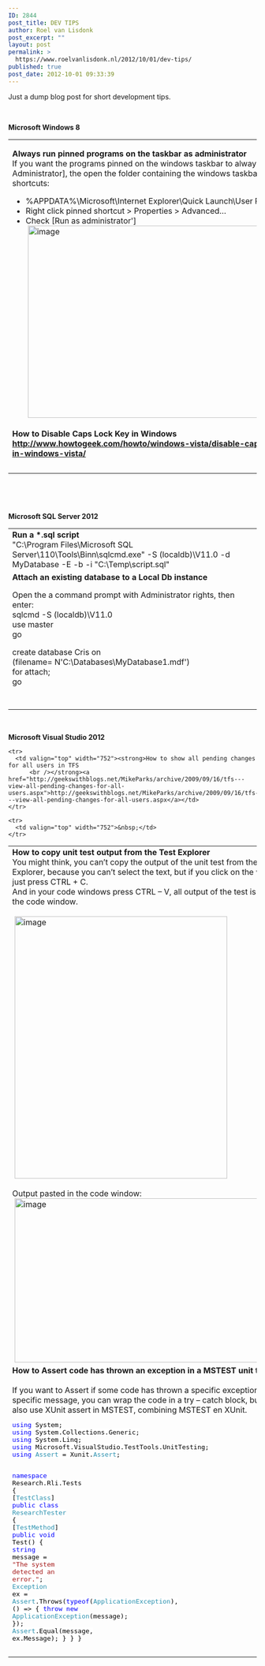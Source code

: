 ```yaml
---
ID: 2844
post_title: DEV TIPS
author: Roel van Lisdonk
post_excerpt: ""
layout: post
permalink: >
  https://www.roelvanlisdonk.nl/2012/10/01/dev-tips/
published: true
post_date: 2012-10-01 09:33:39
---
```

<p>Just a dump blog post for short development tips.</p>  <p>&#160;</p>  <p><strong>Microsoft Windows 8</strong></p>  <table cellspacing="0" cellpadding="2" width="755" border="0"><tbody>     <tr>       <td valign="top" width="753">         <p align="left"><strong>Always run pinned programs on the taskbar as administrator              <br /></strong>If you want the programs pinned on the windows taskbar to always be [Run as Administrator], the open the folder containing the windows taskbar pinned shortcuts: </p>          <ul>           <li>%APPDATA%\Microsoft\Internet Explorer\Quick Launch\User Pinned\TaskBar </li>            <li>Right click pinned shortcut &gt; Properties &gt; Advanced… </li>            <li>             <div align="left">Check [Run as administrator']<a href="http://www.roelvanlisdonk.nl/wp-content/uploads/2012/10/image.png" rel="lightbox"><img title="image" style="border-left-width: 0px; border-right-width: 0px; background-image: none; border-bottom-width: 0px; padding-top: 0px; padding-left: 0px; margin: 0px 5px; display: inline; padding-right: 0px; border-top-width: 0px" border="0" alt="image" src="http://www.roelvanlisdonk.nl/wp-content/uploads/2012/10/image_thumb.png" width="580" height="390" /></a></div>           </li>         </ul>       </td>     </tr>      <tr>       <td valign="top" width="753"><strong>How to Disable Caps Lock Key in Windows            <br /><a href="http://www.howtogeek.com/howto/windows-vista/disable-caps-lock-key-in-windows-vista/">http://www.howtogeek.com/howto/windows-vista/disable-caps-lock-key-in-windows-vista/</a></strong></td>     </tr>      <tr>       <td valign="top" width="753">&#160;</td>     </tr>   </tbody></table>  <p>&#160;</p>  <p>&#160;</p>  <p><strong>Microsoft SQL Server 2012</strong></p>  <table cellspacing="0" cellpadding="2" width="756" border="0"><tbody>     <tr>       <td valign="top" width="754"><strong>Run a *.sql script</strong>           <br />&quot;C:\Program Files\Microsoft SQL Server\110\Tools\Binn\sqlcmd.exe&quot; -S (localdb)\V11.0 -d MyDatabase -E -b -i &quot;C:\Temp\script.sql&quot; </td>     </tr>      <tr>       <td valign="top" width="754"><strong>Attach an existing database to a Local Db instance           <br /></strong>          <p>Open the a command prompt with Administrator rights, then enter:           <br />sqlcmd -S (localdb)\V11.0            <br />use master            <br />go</p>          <p>create database Cris on           <br />(filename= N'C:\Databases\MyDatabase1.mdf')            <br />for attach;            <br />go</p>       </td>     </tr>      <tr>       <td valign="top" width="754">&nbsp;</td>     </tr>   </tbody></table>  <p>&#160;</p>  <p><strong>Microsoft Visual Studio 2012</strong></p>  <table cellspacing="0" cellpadding="2" width="754" border="0"><tbody>     <tr>       <td valign="top" width="752"><strong>How to copy unit test output from the Test Explorer</strong>           <br />You might think, you can’t copy the output of the unit test from the Test Explorer, because you can’t select the text, but if you click on the window and just press CTRL + C.           <br />And in your code windows press CTRL – V, all output of the test is pasted in the code window.           <br />          <br /><a href="http://www.roelvanlisdonk.nl/wp-content/uploads/2012/10/image1.png" rel="lightbox"><img title="image" style="border-left-width: 0px; border-right-width: 0px; background-image: none; border-bottom-width: 0px; padding-top: 0px; padding-left: 0px; margin: 0px 5px; display: inline; padding-right: 0px; border-top-width: 0px" border="0" alt="image" src="http://www.roelvanlisdonk.nl/wp-content/uploads/2012/10/image_thumb1.png" width="431" height="532" /></a>           <br />          <br />Output pasted in the code window:           <br /><a href="http://www.roelvanlisdonk.nl/wp-content/uploads/2012/10/image2.png" rel="lightbox"><img title="image" style="border-left-width: 0px; border-right-width: 0px; background-image: none; border-bottom-width: 0px; padding-top: 0px; padding-left: 0px; margin: 0px 5px; display: inline; padding-right: 0px; border-top-width: 0px" border="0" alt="image" src="http://www.roelvanlisdonk.nl/wp-content/uploads/2012/10/image_thumb2.png" width="580" height="333" /></a></td>     </tr>      <tr>       <td valign="top" width="752"><strong>How to Assert code has thrown an exception in a MSTEST unit test            <br /></strong>          <br />If you want to Assert if some code has thrown a specific exception with a specific message, you can wrap the code in a try – catch block, but you can also use XUnit assert in MSTEST, combining MSTEST en XUnit.&#160; <br />          <pre class="code"><span style="background: white; color: blue">using </span><span style="background: white; color: black">System;
</span><span style="background: white; color: blue">using </span><span style="background: white; color: black">System.Collections.Generic;
</span><span style="background: white; color: blue">using </span><span style="background: white; color: black">System.Linq;
</span><span style="background: white; color: blue">using </span><span style="background: white; color: black">Microsoft.VisualStudio.TestTools.UnitTesting;
</span><span style="background: white; color: blue">using </span><span style="background: white; color: #2b91af">Assert </span><span style="background: white; color: black">= Xunit.</span><span style="background: white; color: #2b91af">Assert</span><span style="background: white; color: black">;

</span><span style="background: white; color: blue">namespace </span><span style="background: white; color: black">Research.Rli.Tests
{
    [</span><span style="background: white; color: #2b91af">TestClass</span><span style="background: white; color: black">]
    </span><span style="background: white; color: blue">public class </span><span style="background: white; color: #2b91af">ResearchTester
    </span><span style="background: white; color: black">{
        [</span><span style="background: white; color: #2b91af">TestMethod</span><span style="background: white; color: black">]
        </span><span style="background: white; color: blue">public void </span><span style="background: white; color: black">Test()
        {
            </span><span style="background: white; color: blue">string </span><span style="background: white; color: black">message = </span><span style="background: white; color: #a31515">&quot;The system detected an error.&quot;</span><span style="background: white; color: black">;
            </span><span style="background: white; color: #2b91af">Exception </span><span style="background: white; color: black">ex = </span><span style="background: white; color: #2b91af">Assert</span><span style="background: white; color: black">.Throws(</span><span style="background: white; color: blue">typeof</span><span style="background: white; color: black">(</span><span style="background: white; color: #2b91af">ApplicationException</span><span style="background: white; color: black">),
                () =&gt; { </span><span style="background: white; color: blue">throw new </span><span style="background: white; color: #2b91af">ApplicationException</span><span style="background: white; color: black">(message); });
            </span><span style="background: white; color: #2b91af">Assert</span><span style="background: white; color: black">.Equal(message, ex.Message);
        }
    }
}</span></pre>
        <style type="text/css">



.csharpcode, .csharpcode pre
{
	font-size: small;
	color: black;
	font-family: consolas, "Courier New", courier, monospace;
	background-color: #ffffff;
	/*white-space: pre;*/
}
.csharpcode pre { margin: 0em; }
.csharpcode .rem { color: #008000; }
.csharpcode .kwrd { color: #0000ff; }
.csharpcode .str { color: #006080; }
.csharpcode .op { color: #0000c0; }
.csharpcode .preproc { color: #cc6633; }
.csharpcode .asp { background-color: #ffff00; }
.csharpcode .html { color: #800000; }
.csharpcode .attr { color: #ff0000; }
.csharpcode .alt 
{
	background-color: #f4f4f4;
	width: 100%;
	margin: 0em;
}
.csharpcode .lnum { color: #606060; }</style></td>
    </tr>

    <tr>
      <td valign="top" width="752"><strong>How to show all pending changes for all users in TFS
          <br /></strong><a href="http://geekswithblogs.net/MikeParks/archive/2009/09/16/tfs---view-all-pending-changes-for-all-users.aspx">http://geekswithblogs.net/MikeParks/archive/2009/09/16/tfs---view-all-pending-changes-for-all-users.aspx</a></td>
    </tr>

    <tr>
      <td valign="top" width="752">&nbsp;</td>
    </tr>
  </tbody></table>